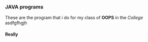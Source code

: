 

### JAVA programs

These are the program that i do for my class of **OOPS** in the *College*  
asdfgfhgjh
#### Really 
